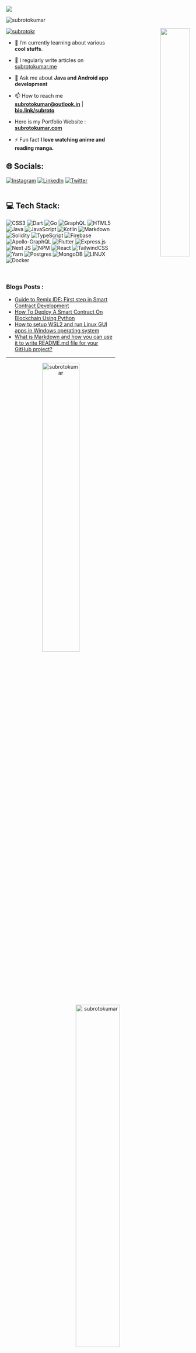 ![](https://cdn.discordapp.com/attachments/714398127662039080/953245066191831040/Hello_my_name_is_Subroto._Nice_to_meet_you..png)
<!--
<h1 align="center"> Hey, I'm Subroto! </h1>
<h3 align="center" style="background:#767676;"> Just a curious programmer </h3>
-->
<p align="left"> <img src="https://komarev.com/ghpvc/?username=subrotokumar&label=Profile%20views&color=0e75b6&style=flat" alt="subrotokumar" /> </p>

<!--
<p align="right"> <img align="right" width="50%" src="https://cdn.discordapp.com/attachments/714398127662039080/980524842669449226/giphy.webp" /> </p> -->   
<p align="right"> <img align="right" width="40%" src="https://user-images.githubusercontent.com/95968368/183289298-957af452-56c4-452a-b742-e2287a480753.png"> </p> 

<p align="left"> <a href="https://twitter.com/isubrotokumar" target="blank"><img src="https://img.shields.io/twitter/follow/isubrotokumar?logo=twitter&style=for-the-badge" alt="subrotokr" /></a> </p>  

- 🌱 I’m currently learning about various **cool stuffs**.

- 📝 I regularly write articles on [subrotokumar.me](https://subrotokumar.me)

- 💬 Ask me about **Java and Android app development**

- 📫 How to reach me **subrotokumar@outlook.in** | [**bio.link/subroto**](https://bio.link/subroto)
- Here is my Portfolio Website : [**subrotokumar.com**](https://subrotokumar.com)

- ⚡ Fun fact **I love watching anime and reading manga.**

  
## 🌐 Socials:
[![Instagram](https://img.shields.io/badge/Instagram-%23E4405F.svg?logo=Instagram&logoColor=white)](https://instagram.com/isubrotokumar) [![LinkedIn](https://img.shields.io/badge/LinkedIn-%230077B5.svg?logo=linkedin&logoColor=white)](https://linkedin.com/in/kumarsubroto) [![Twitter](https://img.shields.io/badge/Twitter-%231DA1F2.svg?logo=Twitter&logoColor=white)](https://twitter.com/isubrotokumar) 
<br><br>

</p>

## 💻 Tech Stack:
![CSS3](https://img.shields.io/badge/css3-%231572B6.svg?style=for-the-badge&logo=css3&logoColor=white) ![Dart](https://img.shields.io/badge/dart-%230175C2.svg?style=for-the-badge&logo=dart&logoColor=white) ![Go](https://img.shields.io/badge/go-%2300ADD8.svg?style=for-the-badge&logo=go&logoColor=white) ![GraphQL](https://img.shields.io/badge/-GraphQL-E10098?style=for-the-badge&logo=graphql&logoColor=white) ![HTML5](https://img.shields.io/badge/html5-%23E34F26.svg?style=for-the-badge&logo=html5&logoColor=white) ![Java](https://img.shields.io/badge/java-%23ED8B00.svg?style=for-the-badge&logo=java&logoColor=white) ![JavaScript](https://img.shields.io/badge/javascript-%23323330.svg?style=for-the-badge&logo=javascript&logoColor=%23F7DF1E) ![Kotlin](https://img.shields.io/badge/kotlin-%230095D5.svg?style=for-the-badge&logo=kotlin&logoColor=white) ![Markdown](https://img.shields.io/badge/markdown-%23000000.svg?style=for-the-badge&logo=markdown&logoColor=white) ![Solidity](https://img.shields.io/badge/Solidity-%23363636.svg?style=for-the-badge&logo=solidity&logoColor=white) ![TypeScript](https://img.shields.io/badge/typescript-%23007ACC.svg?style=for-the-badge&logo=typescript&logoColor=white) ![Firebase](https://img.shields.io/badge/firebase-%23039BE5.svg?style=for-the-badge&logo=firebase) ![Apollo-GraphQL](https://img.shields.io/badge/-ApolloGraphQL-311C87?style=for-the-badge&logo=apollo-graphql) ![Flutter](https://img.shields.io/badge/Flutter-%2302569B.svg?style=for-the-badge&logo=Flutter&logoColor=white) ![Express.js](https://img.shields.io/badge/express.js-%23404d59.svg?style=for-the-badge&logo=express&logoColor=%2361DAFB) ![Next JS](https://img.shields.io/badge/Next-black?style=for-the-badge&logo=next.js&logoColor=white) ![NPM](https://img.shields.io/badge/NPM-%23000000.svg?style=for-the-badge&logo=npm&logoColor=white) ![React](https://img.shields.io/badge/react-%2320232a.svg?style=for-the-badge&logo=react&logoColor=%2361DAFB) ![TailwindCSS](https://img.shields.io/badge/tailwindcss-%2338B2AC.svg?style=for-the-badge&logo=tailwind-css&logoColor=white) ![Yarn](https://img.shields.io/badge/yarn-%232C8EBB.svg?style=for-the-badge&logo=yarn&logoColor=white) ![Postgres](https://img.shields.io/badge/postgres-%23316192.svg?style=for-the-badge&logo=postgresql&logoColor=white) ![MongoDB](https://img.shields.io/badge/MongoDB-%234ea94b.svg?style=for-the-badge&logo=mongodb&logoColor=white) ![LINUX](https://img.shields.io/badge/Linux-FCC624?style=for-the-badge&logo=linux&logoColor=black) ![Docker](https://img.shields.io/badge/docker-%230db7ed.svg?style=for-the-badge&logo=docker&logoColor=white)

<br>

### Blogs Posts :
<!-- BLOG-POST-LIST:START -->
- [Guide to Remix IDE: First step in Smart Contract Development](https://subrotokumar.me/guide-to-remix-ide)
- [How To Deploy A Smart Contract On Blockchain Using Python](https://subrotokumar.me/how-to-deploy-a-smart-contract-on-blockchain-using-python)
- [How to setup WSL2 and run Linux GUI apps in Windows operating system](https://subrotokumar.me/how-to-setup-wsl2-and-run-linux-gui-apps-in-windows-operating-system-1)
- [What is Markdown and how you can use it to write README.md file for your GitHub project?](https://subrotokumar.me/what-is-markdown-and-how-you-can-use-it-to-write-readmemd-file-for-your-github-project)
<!-- BLOG-POST-LIST:END -->  
---
<p align="center">
<img align="center" width="45%" src="https://github-readme-stats.vercel.app/api?username=subrotokumar&theme=swift&hide_border=false&include_all_commits=true&count_private=true" alt="subrotokumar" /><img align="center" width="49%" src="https://github-readme-streak-stats.herokuapp.com/?user=subrotokumar&theme=swift&hide_border=false"  alt="subrotokumar" />
</p>
<p align="center">
<img align="center" width="50%" src="https://github-readme-stats.vercel.app/api/top-langs?username=subrotokumar&show_icons=true&locale=en&layout=compact" alt="subrotokumar" />
</p>

---
<h2 align="center"> Show some ❤️ by starring some of the repositories! </h2>  

  <!-- ## 💰 You can help me by Donating
(https://img.shields.io/badge/Buy%20Me%20a%20Coffee-ffdd00?style=for-the-badge&logo=buy-me-a-coffee&logoColor=black)](https://buymeacoffee.com/subrotokumar)  -->

